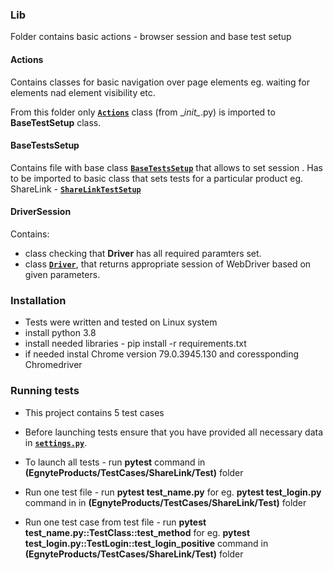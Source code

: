 ### Lib
Folder contains basic actions - browser session and base test setup

#### Actions
Contains classes for basic navigation over page elements eg. waiting for elements nad element visibility etc.

From this folder only **[`Actions`](Actions/__init__.py)** class (from \__init\__.py) is imported to **BaseTestSetup** class.

#### BaseTestsSetup
Contains file with base class **[`BaseTestsSetup`](BaseTestsSetup/BaseTestSetup.py)** that allows to set session .
Has to be imported to basic class that sets tests for a particular product eg. ShareLink - **[`ShareLinkTestSetup`](EgnyteProducts/TestCases/ShareLink/Lib/ShareLinkTestSetup.py)**

#### DriverSession
Contains:
* class checking that **Driver** has all required paramters set.
* class **[`Driver`](DriverSession/Driver.py)**, that returns appropriate session of WebDriver based on given parameters.

### Installation

* Tests were written and tested on Linux system
* install python 3.8
* install needed libraries - pip install -r requirements.txt
* if needed instal Chrome version 79.0.3945.130 and coressponding Chromedriver

### Running tests
* This project contains 5 test cases

* Before launching tests ensure that you have provided all necessary data in **[`settings.py`](settings.py)**.

* To launch all tests - run **pytest** command in **(EgnyteProducts/TestCases/ShareLink/Test)** folder

* Run one test file  - run **pytest test_name.py** for eg. **pytest test_login.py** command in in **(EgnyteProducts/TestCases/ShareLink/Test)** folder

* Run one test case from test file - run **pytest test_name.py::TestClass::test_method** for eg. **pytest test_login.py::TestLogin::test_login_positive** command in **(EgnyteProducts/TestCases/ShareLink/Test)** folder
